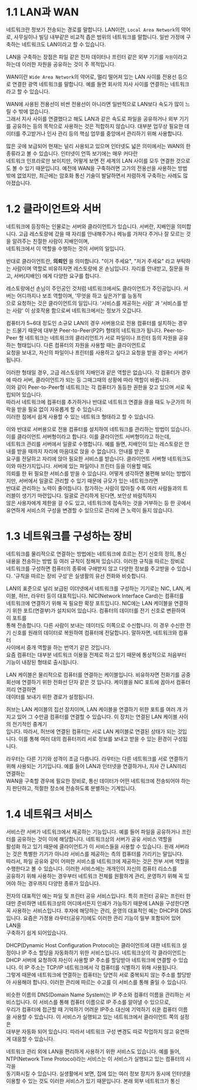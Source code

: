 1.1 LAN과 WAN
=========================================

네트워크란 정보가 전송되는 경로를 말합니다.
LAN이란, `Local Area Network`의 약어로, 사무실이나 빌딩 내부같은 비교적 좁은 범위의 네트워크를 말합니다.
일반 가정에 구축하는 네트워크도 LAN이라고 할 수 있습니다.

LAN을 구축하는 장점은 파일 같은 전자 데이터나 프린터 같은 외부 기기를 `자원`이라고 하는데 이러한 자원을 공유하는 것이 주 목적입니다.

WAN이란 `Wide Area Network`의 약어로, 멀리 떨어져 있는 LAN 사이를 전용선 등으로 연결한 광역 네트워크를 말합니다.
예를 들면 회사의 지사 사이를 연결하는 네트워크라고 할 수 있습니다.

WAN에 사용된 전용선이 비싼 전용선이 아니라면 일반적으로 LAN보다 속도가 많이 느릴 수 밖에 없습니다.  
그래서 지사 사이를 연결했다고 해도 LAN과 같은 속도로 파일을 공유하거나 외부 기기를 공유하는 등의 목적으로 사용하는 것은 적합하지 않습니다.
대부분 업무상 필요한 데이터를 주고받거나 인사 관리 등의 핵심 업무를 중앙에서 관리하기 위해 사용합니다.

많은 곳에 보급되어 현재는 널리 사용되고 있으며 인터넷도 넓은 의미에서는 WAN의 한 종류라고 볼 수 있습니다. 인터넷이 언뜩 보기에는 매우 커다란  
네트워크 인프라로만 보이지만, 어떻게 보면 전 세계의 LAN 사이를 모두 연결한 것으로도 볼 수 있기 때문입니다.
예전에 WAN을 구축하려면 고가의 전용선을 사용하는 방법밖에 없었지만, 최근에는 암호화 통신 기술이 발달하면서 저렴하게 구축하는 사례도 많아졌습니다.

1.2 클라이언트와 서버
========================================

네트워크에 등장하는 인물로는 서버와 클라이언트가 있습니다.
서버란, 지배인을 의미합니다. 고급 레스토랑에 갔을 때 자리를 안내해주거나 메뉴를 가져다 주거나 잘 모르는 것을 알려주는 친절한 사람이 지배인이며,  
네트워크에서 이 역할을 수행하는 것이 서버의 일입니다.

반대로 클라이언트란, __의뢰인__ 을 의미합니다. "이거 주세요", "저거 주세요" 라고 부탁하는 사람이며 역할로 비유하자면 레스토랑에 온 손님입니다.
자리를 안내받고, 질문을 하고, 서버(지배인) 에게 다양한 요구를 합니다.

레스토랑에선 손님이 주인공인 것처럼 네트워크에서도 클라이언트가 주인공입니다. 서버는 어디까지나 보조 역할이며, '무엇을 하고 싶은가?'를 능동적  
으로 요청하는 것은 클라이언트의 일입니다. '서비스를 제공하는 사람' 과 '서비스를 받는 사람' 이 상호작용 함으로써 네트워크에서는 정보가 오갑니다.

컴퓨터가 5~6대 정도인 소규모 LAN의 경우 서버용으로 전용 컴퓨터를 설치하는 경우는 드물기 때문에 대부분 Peer-to-Peer(P2P) 형태의 네트워크가 됩니다.
Peer-to-Peer 형 네트워크는 네트워크의 클라리언트가 서로 파일이나 프린터 등의 자원을 공유하는 형태입니다. 다른 컴퓨터의 자원을 사용할 때는 클라이언트로  
요청을 보내고, 자신의 파일이나 프린터를 사용하고 싶다고 요청을 받을 경우는 서버가 됩니다.

이러한 형태일 경우, 고급 레스토랑의 지배인과 같은 역할은 없습니다. 각 컴퓨터가 경우에 따라 서버, 클라이언트가 되는 등 그때그때의 상황에 따라 역할이 바뀝니다.  
이와 같이 Peer-to-Peer형 네트워크는 각 컴퓨터가 동등한 권한을 갖고 있으며 서로 독립되어 있습니다.  
따라서 네트워크에 컴퓨터를 추가하거나 반대로 네트워크 연결을 끊을 때도 누군가의 허락을 받을 필요 없이 자유롭게 할 수 있습니다.  
이러한 점에서 쉽게 사용할 수 있는 네트워크 형태라고 할 수 있습니다.

이와 반대로 서버용으로 전용 컴퓨터를 설치하여 네트워크를 관리하는 방법이 있습니다. 이를 클라이언트 서버형이라고 합니다. 이를 클라이언트 서버형이라고 하는데,  
네트워크 관리를 서버에서 일괄로 수행합니다. 예를 들면, 지배인이 있는 레스토랑은 안내를 받을 때까지 자리에 마음대로 앉을 수 없습니다. 안내를 받은 후  
요구를 전달하고 자리에 앉아 필요한 서비스를 받습니다. 클라이언트 서버형 네트워크도  이와 마찬가지입니다. 서버에 있는 파일이나 프린터 등을 이용할 때도  
의뢰를 한 뒤 필요한 서비스를 받을 수 있습니다. 어떻게 생각하면 불편해 보이는 방법이지만, 서버에서 일괄로 관리할 수 있기 때문에 규모가 있는 네트워크라면  
반대로 관리하는 노력이 줄어듭니다. 참가하는 사람이 많아질 수록 여러 사람들과의 트러블이 생기기 마련입니다. 일괄로 관리하게 된다면, 보안상 바람직하지  
않은 사용자에게 제한을 걸 수도 있고, 네트워크에 접속하는 것을 거부하는 등 한 곳에서 유연하게 서비스의 구성을 변경할 수 있으므로 관리에 큰 노력이 들지 않습니다.

1.3 네트워크를 구성하는 장비
=======================================

네트워크를 물리적으로 연결하는 방법에는 네트워크에 흐르는 전기 신호의 정의, 통신 내용을 전송하는 방법 등 여러 규칙이 정해져 있습니다. 이러한 규칙을 따르는 장비로  
네트워크를 구성하면 컴퓨터의 종류에 구애받지 않고 다양한 정보를 주고받을 수 있습니다. '규칙을 따르는 장비 구성'은 실생활의 유선 전화와 비슷합니다. 

LAN의 표준으로 널리 보급된 이더넷에서 네트워크를 구성하는 기기로는 NIC, LAN, 케이블, 허브, 라우터 등이 대표적입니다. NIC(Network Interface Card)는 컴퓨터를  
네트워크에 연결하기 위해 꼭 필요한 확장 포트입니다. NIC에는 LAN 케이블을 연결하기 위한 포트(연결부)가 설치되어 있습니다. 컴퓨터의 데이터를 전기 신호로 변환하여 이 포트를  
통해 전송합니다. 다른 사람이 보내는 데이터도 이쪽으로 수신합니다. 이 경우 수신한 전기 신호를 원래의 데이터로 복원하여 컴퓨터에 전달합니다. 말하자면, 네트워크와 컴퓨터  
사이에서 중개 역할을 하는 번역기 같은 것입니다.  
요즘 컴퓨터는 대부분 네트워크 이용을 전제로 하고 있기 때문에 통상적으로 처음부터 기능이 내장된 형태로 출시됩니다.

LAN 케이블은 물리적으로 컴퓨터를 연결하는 케이블입니다. 비유하자면 전화기를 공중 회선에 연결하기 위한 전화선 단자 같은 것 입니다. 케이블을 NIC 포트에 꼽아서 컴퓨터끼리 연결하면  
데이터를 보내기 위한 경로가 설정됩니다.  

허브는 LAN 케이블의 집선 장치이며, LAN 케이블을 연결하기 위한 포트를 여러 개 가지고 있어 그 수만큼 컴퓨터를 연결할 수 있습니다. 이 장치는 연결된 LAN 케이블 사이의 전기적인 중계기  
입니다. 따라서, 허브에 연결된 컴퓨터는 서로 LAN 케이블로 연결된 상태가 되는 것입니다. 이를 통해 여러 대의 컴퓨터끼리 서로 정보를 보내고 받을 수 있는 환경이 구성됩니다.  

라우터는 다른 기기와 성격이 조금 다릅니다. 라우터는 다른 네트워크를 서로 연결하기 위해 사용되는 기기입니다. 예를 들어 LAN과 인터넷을 연결하거나, 지사 간 LAN끼리 연결하는  
WAN을 구축할 경우에 필요한 장비로, 통신 데이터가 어떤 네트워크에 전송되어야 하는지 판단하고, 적절한 장소에 전송하도록 분별하는 기계입니다.

1.4 네트워크 서비스
=======================================

서비스란 서버가 네트워크에서 제공하는 기능입니다. 예를 들어 파일을 공유하거나 프린터를 공유하는 것이 이에 해당합니다. 네트워크상의 서버가 공유 서비스 역할을  
활성화 하고 있기 때문에 클라이언트가 이 서비스들을 사용할 수 있습니다. 원래 서버라는 것은 특별한 기기가 아니라 서비스를 제공하는 측의 컴퓨터를 가리키는 말입니다.  
따라서, 파일 공유와 같이 어떠한 서비스를 네트워크에 제공하는 것은 전부 서버 역할을 수행한다고 볼 수 있습니다. 이러한 서비스에는 개개인이 자신의 컴퓨터 리소스를  
공유하기 위해 사용하는 경우부터 네트워크 전체를 원활하게 관리, 운영하기 위해 꼭 있어야 하는 경우까지 다양한 종류가 있습니다.

전자의 대표적인 예는 파일 및 프린터 공유 서비스입니다. 특히 프린터 공유는 프린터 한 대만 준비하면 네트워크상의 어디에서든지 인쇄가 가능하기 때문에 LAN을 구성한다면  
꼭 사용하는 서비스입니다. 후자에 해당하는 관리, 운영의 대표적인 예는 DHCP와 DNS입니다. 요즘은 가정용 라우터(공유기)에도 이러한 관리 기능이 일부 포함되어 있어 LAN을  
구축하기 쉽게 되어있습니다.  

DHCP(Dynamic Host Configuration Protocol)는 클라이언트에 대한 네트워크 설정이나 IP 주소 할당을 자동화하기 위한 서비스입니다. 네트워크상의 각 클라이언트는  
DHCP 서버에 요청하여 자신이 사용할 IP 주소를 할당받아 네트워크에 연결할 수 있습니다. 이 IP 주소는 TCP/IP 네트워크에서 각 컴퓨터를 식별하기 위해 사용됩니다.  
그렇게 때문에 네트워크에 연결하는 컴퓨터는 당연히 서로 중복되지 않는 주소를 할당받아 사용해야 합니다. 이러한 관리에 따르는 수고를 이 서비스를 통해 줄일 수 있습니다.

비슷한 이름의 DNS(Domain Name System)는 IP 주소와 컴퓨터 이름을 관리하는 서비스입니다. 이 서비스를 통해 컴퓨터 이름으로 IP 주소를 알아낼 수 있으므로,  
우리가 컴퓨터에 접근할 때 기억하기 어려운 IP주소 대신에 기억하기 쉬운 컴퓨터 이름을 사용할 수 있습니다. 이 서비스가 실행되고 있는 네트워크에서 클라이언트 쪽의 설정은  
대부분 자동화 되어 있습니다. 따라서 네트워크 구성 변경도 따로 작업하지 않고 유연하게 대응할 수 있습니다.

네트워크 관리 외에 LAN을 편리하게 사용하기 위한 서비스도 있습니다. 예를 들어, NTP(Network Time Protocol)라는 서비스는 이 서비스가 실행되고 있는 컴퓨터의 시각을  
동기화시킬 수 있습니다. 실생활에서 보면, 집에 있는 여러 정보 장치가 동시에 인터넷을 이용할 수 있는 것도 이러한 서비스가 있기 때문입니다. 본래 외부 네트워크가 통신

